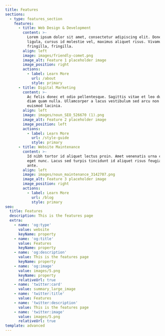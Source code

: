 ```yaml
---
title: Features
sections:
  - type: features_section
    features:
      - title: Web Design & Development
        content: >-
          Lorem ipsum dolor sit amet, consectetur adipiscing elit. Donec nisl
          ligula, cursus id molestie vel, maximus aliquet risus. Vivamus in nibh
          fringilla, fringilla.
        align: left
        image: images/friendly-comet.png
        image_alt: Feature 1 placeholder image
        image_position: right
        actions:
          - label: Learn More
            url: /about
            style: primary
      - title: Digital Marketing
        content: >-
          Ac felis donec et odio pellentesque. Sagittis vitae et leo duis ut
          diam quam nulla. Ullamcorper a lacus vestibulum sed arcu non odio
          euismod lacinia.
        align: left
        image: images/noun_SEO_526670 (1).png
        image_alt: Feature 2 placeholder image
        image_position: left
        actions:
          - label: Learn More
            url: /style-guide
            style: primary
      - title: Website Maintenance
        content: >-
          Id nibh tortor id aliquet lectus proin. Amet venenatis urna cursus
          eget nunc. Lacus sed turpis tincidunt id aliquet risus feugiat in
          ante.
        align: left
        image: images/noun_maintenance_3142707.png
        image_alt: Feature 3 placeholder image
        image_position: right
        actions:
          - label: Learn More
            url: /blog
            style: primary
seo:
  title: Features
  description: This is the features page
  extra:
    - name: 'og:type'
      value: website
      keyName: property
    - name: 'og:title'
      value: Features
      keyName: property
    - name: 'og:description'
      value: This is the features page
      keyName: property
    - name: 'og:image'
      value: images/5.png
      keyName: property
      relativeUrl: true
    - name: 'twitter:card'
      value: summary_large_image
    - name: 'twitter:title'
      value: Features
    - name: 'twitter:description'
      value: This is the features page
    - name: 'twitter:image'
      value: images/5.png
      relativeUrl: true
template: advanced
---
```

